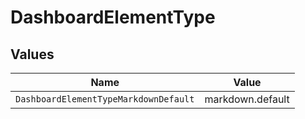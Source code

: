 # DashboardElementType


## Values

| Name                                  | Value                                 |
| ------------------------------------- | ------------------------------------- |
| `DashboardElementTypeMarkdownDefault` | markdown.default                      |